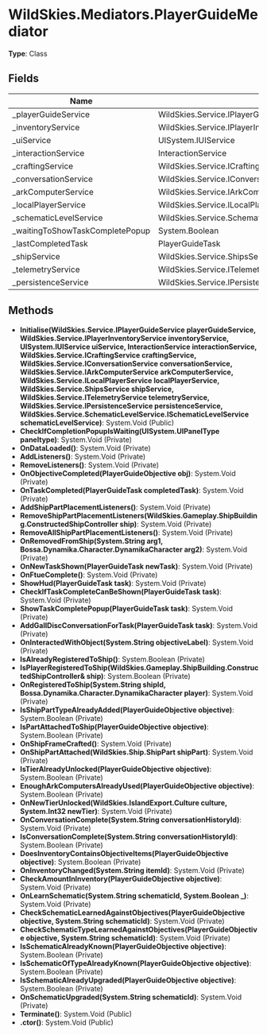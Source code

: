 ﻿# WildSkies.Mediators.PlayerGuideMediator

**Type**: Class

## Fields

| Name | Type | Access |
|------|------|--------|
| _playerGuideService | WildSkies.Service.IPlayerGuideService | Private |
| _inventoryService | WildSkies.Service.IPlayerInventoryService | Private |
| _uiService | UISystem.IUIService | Private |
| _interactionService | InteractionService | Private |
| _craftingService | WildSkies.Service.ICraftingService | Private |
| _conversationService | WildSkies.Service.IConversationService | Private |
| _arkComputerService | WildSkies.Service.IArkComputerService | Private |
| _localPlayerService | WildSkies.Service.ILocalPlayerService | Private |
| _schematicLevelService | WildSkies.Service.SchematicLevelService.ISchematicLevelService | Private |
| _waitingToShowTaskCompletePopup | System.Boolean | Private |
| _lastCompletedTask | PlayerGuideTask | Private |
| _shipService | WildSkies.Service.ShipsService | Private |
| _telemetryService | WildSkies.Service.ITelemetryService | Private |
| _persistenceService | WildSkies.Service.IPersistenceService | Private |

## Methods

- **Initialise(WildSkies.Service.IPlayerGuideService playerGuideService, WildSkies.Service.IPlayerInventoryService inventoryService, UISystem.IUIService uiService, InteractionService interactionService, WildSkies.Service.ICraftingService craftingService, WildSkies.Service.IConversationService conversationService, WildSkies.Service.IArkComputerService arkComputerService, WildSkies.Service.ILocalPlayerService localPlayerService, WildSkies.Service.ShipsService shipService, WildSkies.Service.ITelemetryService telemetryService, WildSkies.Service.IPersistenceService persistenceService, WildSkies.Service.SchematicLevelService.ISchematicLevelService schematicLevelService)**: System.Void (Public)
- **CheckIfCompletionPopupIsWaiting(UISystem.UIPanelType paneltype)**: System.Void (Private)
- **OnDataLoaded()**: System.Void (Private)
- **AddListeners()**: System.Void (Private)
- **RemoveListeners()**: System.Void (Private)
- **OnObjectiveCompleted(PlayerGuideObjective obj)**: System.Void (Private)
- **OnTaskCompleted(PlayerGuideTask completedTask)**: System.Void (Private)
- **AddShipPartPlacementListeners()**: System.Void (Private)
- **RemoveShipPartPlacementListeners(WildSkies.Gameplay.ShipBuilding.ConstructedShipController ship)**: System.Void (Private)
- **RemoveAllShipPartPlacementListeners()**: System.Void (Private)
- **OnRemovedFromShip(System.String arg1, Bossa.Dynamika.Character.DynamikaCharacter arg2)**: System.Void (Private)
- **OnNewTaskShown(PlayerGuideTask newTask)**: System.Void (Private)
- **OnFtueComplete()**: System.Void (Private)
- **ShowHud(PlayerGuideTask task)**: System.Void (Private)
- **CheckIfTaskCompleteCanBeShown(PlayerGuideTask task)**: System.Void (Private)
- **ShowTaskCompletePopup(PlayerGuideTask task)**: System.Void (Private)
- **AddGallDiscConversationForTask(PlayerGuideTask task)**: System.Void (Private)
- **OnInteractedWithObject(System.String objectiveLabel)**: System.Void (Private)
- **IsAlreadyRegisteredToShip()**: System.Boolean (Private)
- **IsPlayerRegisteredToShip(WildSkies.Gameplay.ShipBuilding.ConstructedShipController& ship)**: System.Boolean (Private)
- **OnRegisteredToShip(System.String shipId, Bossa.Dynamika.Character.DynamikaCharacter player)**: System.Void (Private)
- **IsShipPartTypeAlreadyAdded(PlayerGuideObjective objective)**: System.Boolean (Private)
- **IsPartAttachedToShip(PlayerGuideObjective objective)**: System.Boolean (Private)
- **OnShipFrameCrafted()**: System.Void (Private)
- **OnShipPartAttached(WildSkies.Ship.ShipPart shipPart)**: System.Void (Private)
- **IsTierAlreadyUnlocked(PlayerGuideObjective objective)**: System.Boolean (Private)
- **EnoughArkComputersAlreadyUsed(PlayerGuideObjective objective)**: System.Boolean (Private)
- **OnNewTierUnlocked(WildSkies.IslandExport.Culture culture, System.Int32 newTier)**: System.Void (Private)
- **OnConversationComplete(System.String conversationHistoryId)**: System.Void (Private)
- **IsConversationComplete(System.String conversationHistoryId)**: System.Boolean (Private)
- **DoesInventoryContainsObjectiveItems(PlayerGuideObjective objective)**: System.Boolean (Private)
- **OnInventoryChanged(System.String itemId)**: System.Void (Private)
- **CheckAmountInInventory(PlayerGuideObjective objective)**: System.Void (Private)
- **OnLearnSchematic(System.String schematicId, System.Boolean _)**: System.Void (Private)
- **CheckSchematicLearnedAgainstObjectives(PlayerGuideObjective objective, System.String schematicId)**: System.Void (Private)
- **CheckSchematicTypeLearnedAgainstObjectives(PlayerGuideObjective objective, System.String schematicId)**: System.Void (Private)
- **IsSchematicAlreadyKnown(PlayerGuideObjective objective)**: System.Boolean (Private)
- **IsSchematicOfTypeAlreadyKnown(PlayerGuideObjective objective)**: System.Boolean (Private)
- **IsSchematicAlreadyUpgraded(PlayerGuideObjective objective)**: System.Boolean (Private)
- **OnSchematicUpgraded(System.String schematicId)**: System.Void (Private)
- **Terminate()**: System.Void (Public)
- **.ctor()**: System.Void (Public)

